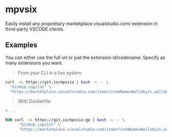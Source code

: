 # mpvsix

Easily install any proprietary marketplace.visualstudio.com/ extension in third-party VSCODE clients.

## Examples

You can either use the full url or just the extension id/codename. Specify as many extensions you want.

> From your CLI in a live system

```bash
curl -sL https://git.io/mpvsix | bash -s -- \
  "GitHub.copilot" \
  "https://marketplace.visualstudio.com/items?itemName=WallabyJs.wallaby-vscode"

```

> With Dockerfile

```dockerfile
# ...

RUN curl -sL https://git.io/mpvsix-gp | bash -s -- \
      "GitHub.copilot" \
      "https://marketplace.visualstudio.com/items?itemName=WallabyJs.wallaby-vscode"
```